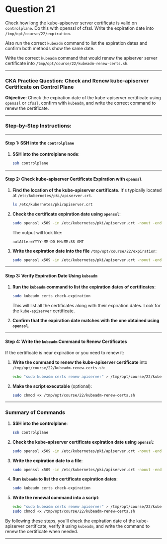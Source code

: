 # Question 21

Check how long the kube-apiserver server certificate is valid on `controlplane`. Do this with openssl of cfssl. Write the expiration date into `/tmp/opt/course/22/expiration`.

Also run the correct `kubeadm` command to list the expiration dates and confirm both methods show the same date.

Write the correct `kubeadm` command that would renew the apiserver server certificate into `/tmp/opt/course/22/kubeadm-renew-certs.sh`.

---

### CKA Practice Question: Check and Renew kube-apiserver Certificate on Control Plane

**Objective**: Check the expiration date of the kube-apiserver certificate using `openssl` or `cfssl`, confirm with `kubeadm`, and write the correct command to renew the certificate.

---

### Step-by-Step Instructions:

---

#### Step 1: SSH into the `controlplane`

1. **SSH into the controlplane node**:

   ```bash
   ssh controlplane
   ```

---

#### Step 2: Check kube-apiserver Certificate Expiration with `openssl`

1. **Find the location of the kube-apiserver certificate**. It's typically located at `/etc/kubernetes/pki/apiserver.crt`.

   ```bash
   ls /etc/kubernetes/pki/apiserver.crt
   ```

2. **Check the certificate expiration date using `openssl`**:

   ```bash
   sudo openssl x509 -in /etc/kubernetes/pki/apiserver.crt -noout -enddate
   ```

   The output will look like:

   ```
   notAfter=YYYY-MM-DD HH:MM:SS GMT
   ```

3. **Write the expiration date into the file** `/tmp/opt/course/22/expiration`:

   ```bash
   sudo openssl x509 -in /etc/kubernetes/pki/apiserver.crt -noout -enddate > /tmp/opt/course/22/expiration
   ```

---

#### Step 3: Verify Expiration Date Using `kubeadm`

1. **Run the `kubeadm` command to list the expiration dates of certificates**:

   ```bash
   sudo kubeadm certs check-expiration
   ```

   This will list all the certificates along with their expiration dates. Look for the `kube-apiserver` certificate.

2. **Confirm that the expiration date matches with the one obtained using `openssl`**.

---

#### Step 4: Write the `kubeadm` Command to Renew Certificates

If the certificate is near expiration or you need to renew it:

1. **Write the command to renew the kube-apiserver certificate** into `/tmp/opt/course/22/kubeadm-renew-certs.sh`:

   ```bash
   echo "sudo kubeadm certs renew apiserver" > /tmp/opt/course/22/kubeadm-renew-certs.sh
   ```

2. **Make the script executable** (optional):

   ```bash
   sudo chmod +x /tmp/opt/course/22/kubeadm-renew-certs.sh
   ```

---

### Summary of Commands

1. **SSH into the controlplane**:

   ```bash
   ssh controlplane
   ```

2. **Check the kube-apiserver certificate expiration date using `openssl`**:

   ```bash
   sudo openssl x509 -in /etc/kubernetes/pki/apiserver.crt -noout -enddate
   ```

3. **Write the expiration date to a file**:

   ```bash
   sudo openssl x509 -in /etc/kubernetes/pki/apiserver.crt -noout -enddate > /tmp/opt/course/22/expiration
   ```

4. **Run `kubeadm` to list the certificate expiration dates**:

   ```bash
   sudo kubeadm certs check-expiration
   ```

5. **Write the renewal command into a script**:

   ```bash
   echo "sudo kubeadm certs renew apiserver" > /tmp/opt/course/22/kubeadm-renew-certs.sh
   sudo chmod +x /tmp/opt/course/22/kubeadm-renew-certs.sh
   ```

By following these steps, you'll check the expiration date of the kube-apiserver certificate, verify it using `kubeadm`, and write the command to renew the certificate when needed.

---
